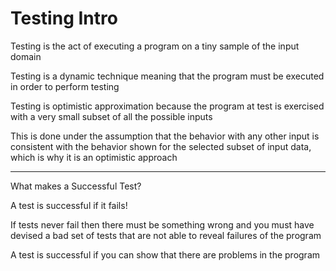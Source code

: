 # Testing Intro

Testing is the act of executing a program on a tiny sample of the input domain

Testing is a dynamic technique meaning that the program must be executed in order to perform testing

Testing is optimistic approximation because the program at test is exercised with a very small subset of all the possible inputs

This is done under the assumption that the behavior with any other input is consistent with the behavior shown for the selected subset of input data, which is why it is an optimistic approach

***

What makes a Successful Test?

A test is successful if it fails!

If tests never fail then there must be something wrong and you must have devised a bad set of tests that are not able to reveal failures of the program

A test is successful if you can show that there are problems in the program
